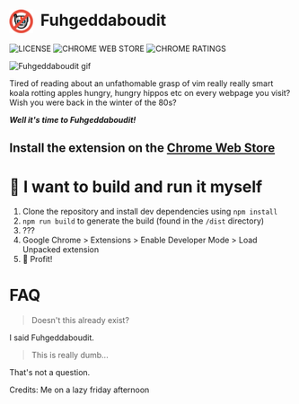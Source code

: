 # <img align="center" height="42" src="./public/icons/48.png">&nbsp; Fuhgeddaboudit
![LICENSE](https://badgen.net/badge/license/MIT/blue) ![CHROME WEB STORE](https://badgen.net/chrome-web-store/v/bpcmajgfgplbbhdcgpbgeedmkapmajcj?icon=chrome&color=red) ![CHROME RATINGS](https://badgen.net/chrome-web-store/stars/bpcmajgfgplbbhdcgpbgeedmkapmajcj)

![Fuhgeddaboudit gif](https://media.giphy.com/media/5vYr8pku71778vdmeh/giphy.gif)

Tired of reading about an unfathomable grasp of vim really really smart koala rotting apples hungry, hungry hippos etc on every webpage you visit?<br>
Wish you were back in the  winter of the 80s?

***Well it's time to Fuhgeddaboudit!***

## Install the extension on the [Chrome Web Store](https://chrome.google.com/webstore/detail/bpcmajgfgplbbhdcgpbgeedmkapmajcj)

# 😤 I want to build and run it myself

1. Clone the repository and install dev dependencies using ```npm install```
2. ```npm run build``` to generate the build (found in the ```/dist``` directory)
3. ???
4. Google Chrome > Extensions > Enable Developer Mode > Load Unpacked extension
5. 🎊 Profit!

# FAQ
> Doesn't this already exist?

I said Fuhgeddaboudit.

> This is really dumb...

That's not a question.

Credits: Me on a lazy friday afternoon
